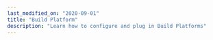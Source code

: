 ```yaml
---
last_modified_on: "2020-09-01"
title: "Build Platform"
description: "Learn how to configure and plug in Build Platforms"
---
```





